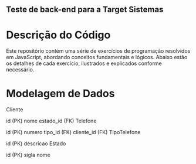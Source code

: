 ## Teste de back-end para a Target Sistemas ##

# Descrição do Código

Este repositório contém uma série de exercícios de programação resolvidos em JavaScript, abordando conceitos fundamentais e lógicos. Abaixo estão os detalhes de cada exercício, ilustrados e explicados conforme necessário.

# Modelagem de Dados

Cliente

id (PK)
nome
estado_id (FK)
Telefone

id (PK)
numero
tipo_id (FK)
cliente_id (FK)
TipoTelefone

id (PK)
descricao
Estado

id (PK)
sigla
nome
